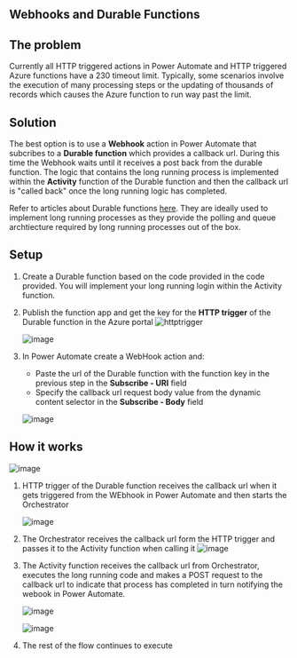 ## Webhooks and Durable Functions

## The problem
Currently all HTTP triggered actions in Power Automate and HTTP triggered Azure functions have a 230 timeout limit. Typically, some scenarios involve the execution of many processing steps or the updating of thousands of records which causes the Azure function to run way past the limit.

## Solution
The best option is to use a **Webhook** action in Power Automate that subcribes to a **Durable function** which provides a callback url.
During this time the Webhook waits until it receives a post back from the durable function.
The logic that contains the long running process is implemented within the **Activity** function of the Durable function and then the callback url is "called back" once the long running logic has completed.

Refer to articles about Durable functions [here](https://medium.com/asos-techblog/getting-started-with-durable-functions-1382adf1d6ac). They are ideally used to implement long running processes as they provide the polling and queue archtiecture required by long running processes out of the box. 

## Setup
 
1. Create a Durable function based on the code provided in the code provided. You will implement your long running login within the Activity function.
2. Publish the function app and get the key for the **HTTP trigger** of the Durable function in the Azure portal
    ![httptrigger](https://user-images.githubusercontent.com/17443786/229332516-2e569909-3503-4bd5-86d5-f1351f5e070a.JPG)

    ![image](https://user-images.githubusercontent.com/17443786/229332642-11487274-d44a-4004-b2c4-f8ea8e41fbc8.png)
3. In Power Automate create a WebHook action and:

     - Paste the url of the Durable function with the function key in the previous step in the **Subscribe - URI** field
     - Specify the callback url request body value from the dynamic content selector in the **Subscribe - Body** field
     
     ![image](https://user-images.githubusercontent.com/17443786/229332891-da36495c-0083-4801-bdbb-fb42687c6838.png)

## How it works
 ![image](https://user-images.githubusercontent.com/17443786/229335123-b021876b-084c-48b4-8f89-805fe13542e6.png)

1. HTTP trigger of the Durable function receives the callback url when it gets triggered from the WEbhook in Power Automate and then starts the Orchestrator

    ![image](https://user-images.githubusercontent.com/17443786/229333652-b6908cb2-f3f0-4860-92b7-6f4c306545b8.png)

3. The Orchestrator receives the callback url form the HTTP trigger and passes it to the Activity function when calling it 
    ![image](https://user-images.githubusercontent.com/17443786/229333712-f5b4a1eb-67ae-4489-b986-14800bf29823.png)

4. The Activity function receives the callback url from Orchestrator, executes the long running code and makes a POST request to the callback url to indicate that process has completed in turn notifying the webook in Power Automate.

     ![image](https://user-images.githubusercontent.com/17443786/229335582-225dbb88-f7ae-40ba-b7df-1af1bbfdbf11.png)

     ![image](https://user-images.githubusercontent.com/17443786/229336037-a0b160f4-b663-431e-bf14-5cdf6ef28227.png)

6. The rest of the flow continues to execute
